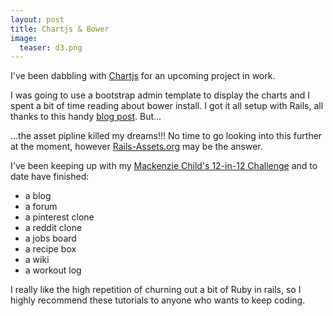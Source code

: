 ```yaml
---
layout: post
title: Chartjs & Bower
image:
  teaser: d3.png
---
```


I've been dabbling with [Chartjs](http://www.chartjs.org/) for an upcoming project in work.

I was going to use a bootstrap admin template to display the charts and I spent a bit of time reading about bower install. I got it all setup with Rails, all thanks to this handy [blog post](http://dotwell.io/taking-advantage-of-bower-in-your-rails-4-app/). But...

...the asset pipline killed my dreams!!! No time to go looking into this further at the moment, however [Rails-Assets.org](https://rails-assets.org/) may be the answer.

I've been keeping up with my [Mackenzie Child's 12-in-12 Challenge](https://mackenziechild.me/12-in-12/) and to date have finished:

- a blog
- a forum
- a pinterest clone
- a reddit clone
- a jobs board
- a recipe box
- a wiki
- a workout log

I really like the high repetition of churning out a bit of Ruby in rails, so I highly recommend these tutorials to anyone who wants to keep coding.